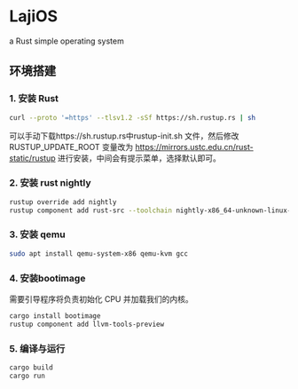 # LajiOS
a Rust simple  operating system

## 环境搭建

### 1. 安装 Rust

```bash
curl --proto '=https' --tlsv1.2 -sSf https://sh.rustup.rs | sh
```

可以手动下载https://sh.rustup.rs中rustup-init.sh 文件，然后修改RUSTUP_UPDATE_ROOT 变量改为 https://mirrors.ustc.edu.cn/rust-static/rustup 进行安装，中间会有提示菜单，选择默认即可。

### 2. 安装 rust nightly

```bash
rustup override add nightly
rustup component add rust-src --toolchain nightly-x86_64-unknown-linux-gnu
```

### 3. 安装 qemu

```bash
sudo apt install qemu-system-x86 qemu-kvm gcc
```


### 4. 安装bootimage

需要引导程序将负责初始化 CPU 并加载我们的内核。
```bash
cargo install bootimage
rustup component add llvm-tools-preview
```

### 5. 编译与运行

```bash
cargo build
cargo run
```

